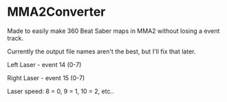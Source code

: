# MMA2Converter
Made to easily make 360 Beat Saber maps in MMA2 without losing a event track.

Currently the output file names aren't the best, but I'll fix that later.

Left Laser - event 14 (0-7)

Right Laser - event 15 (0-7)



Laser speed: 8 = 0, 9 = 1, 10 = 2, etc..
